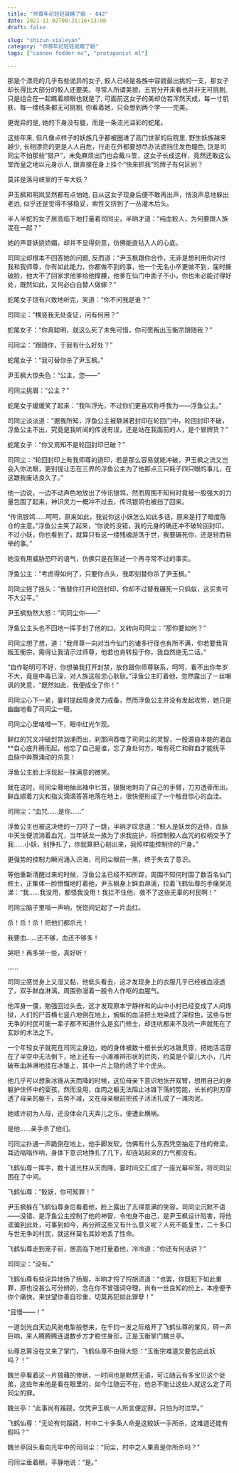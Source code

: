 ```yaml
---
title: "师尊年纪轻轻就瞎了眼 - 042"
date: 2021-11-02T00:31:16+13:00
draft: false

slug: "shizun-xialeyan"
category: "师尊年纪轻轻就瞎了眼"
tags: ["cannon fodder mc", "protagonist ml"]

---
```

那是个漂亮的几乎有些诡异的女子, 鲛人已经是各族中容貌最出挑的一支，那女子却长得比大部分的鲛人还要美。寻常人所谓美貌，五官分开来看也并非无可挑剔, 只是组合在一起瞧着顺眼也就是了, 可面前这女子的美却仿若浑然天成，每一寸肌肤、每一缕线条都无可挑剔, 你看着她，只会想到两个字——完美。

更诡异的是, 她的下身没有腿，而是一条流光溢彩的蛇尾。

这些年来, 但凡像点样子的妖族几乎都被圈进了高门世家的后院里, 野生妖族越来越少, 长相漂亮的更是人人自危，行走在外都要想尽办法遮挡住发色瞳色, 饶是司同尘不怕那些“猎户”，未免麻烦出门也会戴斗笠，这女子长成这样，竟然还敢这么堂而皇之地以元身示人, 跟直接在身上挂个“快来抓我”的牌子有何区别？

莫非是落月峡里的千年大妖？

尹玉枫和明岚显然都有点怕她, 自从这女子现身后便不敢再出声，悄没声息地躲出老远, 似乎还是觉得不够稳妥，索性又挤到了一丛灌木后头。

半人半蛇的女子居高临下地打量着司同尘，半晌才道：“纯血鲛人，为何要跟人族混在一起？”

她的声音妖娆娇媚，却并不显得刻意，仿佛能直钻入人的心底。

司同尘却根本不回答她的问题, 反而道：“尹玉枫跟你合作，无非是想利用你对付我和我师尊，你有如此能力，你都做不到的事，他一个无名小卒更做不到，届时撕破脸，他大不了回家求他爹给他撑腰，他爹在仙门中面子不小，你也未必能讨得好处，既然如此，又何必白白替人做嫁？”

蛇尾女子饶有兴致地听完，笑道：“你不问我是谁？”

司同尘：“横竖我无处查证，问有何用？”

蛇尾女子：“你真聪明，就这么死了未免可惜，你可愿叛出玉衡宗跟随我？”

司同尘：“跟随你，于我有什么好处？”

蛇尾女子：“我可替你杀了尹玉枫。”

尹玉枫大惊失色：“公主，您——”

司同尘挑眉：“公主？”

蛇尾女子缓缓笑了起来：“我叫浮光，不过你们更喜欢称呼我为——浮鱼公主。”

司同尘淡淡道：“据我所知，浮鱼公主被静渊君封印在轮回门中，轮回封印不破，浮鱼公主不出，究竟是我听闻的传说有误，还是站在我面前的人，是个冒牌货？”

蛇尾女子：“你又焉知不是轮回封印已破？”

司同尘：“轮回封印上有我师尊的道印，若是那么容易就能冲破，尹玉枫之流又岂会入你法眼，更别提让志在三界的浮鱼公主为了他那点三只耗子四只眼的事儿，在这跟我废话良久了。”

他一边说，一边不动声色地放出了传讯银鸰，然而周围不知何时竟被一股强大的力量包围了起来，神识灵力一概冲不过去，传讯银鸰也被挡了回来。

“传讯银鸰……呵呵，原来如此，我说你这小妖怎么如此多话，原来是打了暗度陈仓的主意。”浮鱼公主笑了起来，“你说的没错，我的元身的确还冲不破轮回封印，不过小妖，你也看到了，就算只有这一缕残魂游荡于世，我要碾死你，还是轻而易举的事。”

她没有用威胁恐吓的语气，仿佛只是在陈述一个再寻常不过的事实。

浮鱼公主：“考虑得如何了，只要你点头，我即刻替你杀了尹玉枫。”

司同尘摇了摇头：“我替你打开轮回封印，你却不过替我碾死一只蚂蚁，这买卖可不大公平。”

尹玉枫勃然大怒：“司同尘你——”

浮鱼公主头也不回地一挥手封了他的口，又转向司同尘：“那你要如何？”

司同尘想了想，道：“我师尊一向对当今仙门的诸多行径也有所不满，你若要我背叛玉衡宗，需得让我请示过师尊，他若也肯转投于你，我自然绝无二话。”

“自作聪明可不好，你想骗我打开封禁，放你跟你师尊联系，呵呵，看不出你年岁不大，竟是中毒已深，对人族这般忠心耿耿。”浮鱼公主盯着他，忽然露出了一丝嘲讽的笑意，“既然如此，我便成全了你！”

司同尘心下一紧，霎时提起周身灵力戒备，然而浮鱼公主并没有发起攻势，她只是幽幽地看了司同尘一眼。

司同尘心里咯噔一下，眼中红光乍现。

鲜红的咒文冲破封禁汹涌而出，刹那间吞噬了司同尘的灵智，一股源自本能的渴血**自心底升腾而起，他忘了自己是谁，忘了身处何方，唯有死亡和鲜血才能抚平血脉中奔腾涌动的杀意！

浮鱼公主脸上浮现起一抹满意的微笑。

就在这时，司同尘蓦地抽出袖中匕首，狠狠地刺向了自己的手臂，刀刃透骨而出，鲜血顺着刀尖和指尖滴滴答答地落在地上，很快便形成了一个触目惊心的血洼。

司同尘：“血咒……是你……”

浮鱼公主也被这决绝的一刀吓了一跳，半晌才叹息道：“鲛人是妖龙的近侍，血脉中天生便流淌着血咒，当年妖龙一族为了求我庇护，将控制鲛人血咒的权柄交予了我……小妖，别挣扎了，你就算把心剜出来，我照样能控制你的尸身。”

更强势的控制力瞬间涌入识海，司同尘眼前一黑，终于失去了意识。

等他重新清醒过来的时候，浮鱼公主已经不知所踪，周围不知何时围了数百名仙门修士，正集体一脸愤慨地盯着他，尹玉枫身上鲜血淋漓，拉着飞鹤仙尊的手痛哭流涕：“我……我没用，都怪我没用！我拦不住他，救不了这些无辜的村民啊！”

司同尘脑子里嗡一声响，恍惚间记起了一片血红。

杀！杀！杀！把他们都杀光！

我要血……还不够，血还不够多！

哭吧！再多哭一些，真好听！

……

司同尘感觉身上又湿又黏，他低头看去，这才发现身上的衣服几乎已经被血浸透了，双手鲜血淋漓，周围弥漫着一股令人作呕的血腥气。

他浑身一僵，勉强回过头去，这才发现原本宁静祥和的山中小村已经变成了人间炼狱，人们的尸首横七竖八地倒在地上，蜿蜒的血洼把土地染成了深棕色，这些与世无争的村民可能一辈子都不知道什么是玄门修士，却连吭都来不及吭一声就死在了玄妙的术法之下。

一个年轻女子就死在司同尘身边，她的身体被数十根长长的冰锥贯穿，把她活活穿在了半空中无法倒下，地上还有一小滩难辨形状的烂肉，约莫是个婴儿大小，几片破布血淋淋地挂在冰锥上，其中一片上隐约绣了半个虎头。

他几乎可以想象冰锥从天而降的时候，这位母亲下意识地张开双臂，想用自己的身躯护住怀中的婴孩，然而没用，血肉之躯无法阻止冰锥下落的势能，长长的利刃穿透了母亲的躯干，去势不减，又在母亲眼前把孩子活活扎成了一滩肉泥。

她或许初为人母，还没体会几天弄儿之乐，便遭此横祸。

是他……亲手杀了他们。

司同尘扑通一声跪倒在地上，他手脚发软，仿佛有什么东西凭空抽走了他的脊梁，耳边嗡嗡作响，身体下意识地挣扎了几下，却连站起来的力气都没有。

飞鹤仙尊一挥手，数十道光柱从天而降，霎时间交汇成了一座光幕牢笼，将司同尘困在了中间。

飞鹤仙尊：“鲛妖，你可知罪！”

尹玉枫躲在飞鹤仙尊身后看着他，脸上露出了志得意满的笑容，司同尘沉默不语——没错，是浮鱼公主控制了他的神智，令他身不由己，是尹玉枫设计陷害，将他诓骗到此处，可事到如今，再分辨这些又有什么意义呢？人死不能复生，二十多口与世无争的村民，就这样莫名其妙地丢了性命。

飞鹤仙尊走到笼子前，居高临下地打量着他，冷冷道：“你还有何话讲？”

司同尘：“没有。”

飞鹤仙尊有些诧异地扬了扬眉，半晌才捋了捋胡须道：“也罢，你既犯下如此重罪，原也没甚么可分辨的，念在你不曾强词夺理，尚有一丝良知的份上，本座便予你个痛快，来世望你善自珍重，切莫再犯如此罪孽！”

“且慢——！”

一道剑光自天边风驰电掣般卷来，在千钧一发之际格开了飞鹤仙尊的掌风，砰一声巨响，来人腾腾腾连退数步方才稳住身形，正是玉衡掌门魏兰亭。

仙尊总算没在又来了掌门，飞鹤仙尊不由得大怒：“玉衡宗难道又要包庇此妖吗？！”

魏兰亭看着这一片狼藉的惨状，一时间也是默然无语，可江随云有多宝贝这个徒弟，这些年来他是看在眼里的，如今江随云不在，他总不能让这些人就这么定了司同尘的罪。

魏兰亭：“此事尚有蹊跷，仅凭尹玉枫一人所言便定罪，只怕为时过早。”

飞鹤仙尊：“无论有何蹊跷，村中二十多条人命是这鲛妖一手所杀，这难道还能有假吗？”

魏兰亭回头看向光牢中的司同尘：“同尘，村中之人果真是你所杀吗？”

司同尘垂着眼，平静地说：“是。”

